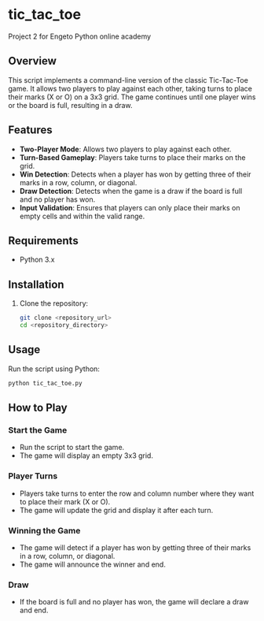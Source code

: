 # tic_tac_toe
Project 2 for Engeto Python online academy


## Overview

This script implements a command-line version of the classic Tic-Tac-Toe game. It allows two players to play against each other, taking turns to place their marks (X or O) on a 3x3 grid. The game continues until one player wins or the board is full, resulting in a draw.

## Features

- **Two-Player Mode**: Allows two players to play against each other.
- **Turn-Based Gameplay**: Players take turns to place their marks on the grid.
- **Win Detection**: Detects when a player has won by getting three of their marks in a row, column, or diagonal.
- **Draw Detection**: Detects when the game is a draw if the board is full and no player has won.
- **Input Validation**: Ensures that players can only place their marks on empty cells and within the valid range.

## Requirements

- Python 3.x

## Installation

1. Clone the repository:
    ```sh
    git clone <repository_url>
    cd <repository_directory>
    ```

## Usage

Run the script using Python:
```sh
python tic_tac_toe.py
```

## How to Play

### Start the Game

- Run the script to start the game.
- The game will display an empty 3x3 grid.

### Player Turns

- Players take turns to enter the row and column number where they want to place their mark (X or O).
- The game will update the grid and display it after each turn.

### Winning the Game

- The game will detect if a player has won by getting three of their marks in a row, column, or diagonal.
- The game will announce the winner and end.

### Draw

- If the board is full and no player has won, the game will declare a draw and end.
